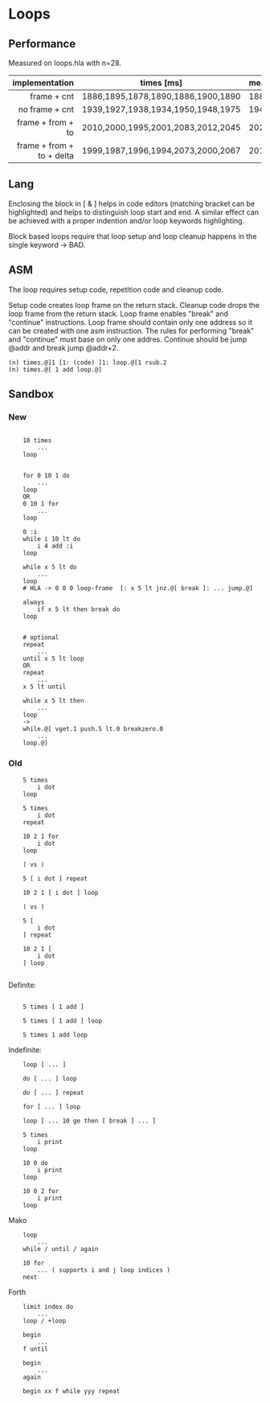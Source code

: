 
# Loops

## Performance

Measured on loops.hla with n=28.

| implementation            | times [ms]                         | mean | stdev |
| ------------------------: | ---------------------------------- | ---- | ----- |
|               frame + cnt | 1886,1895,1878,1890,1886,1900,1890 | 1889 |  7.04 |
|            no frame + cnt | 1939,1927,1938,1934,1950,1948,1975 | 1944 | 15.61 |
|         frame + from + to | 2010,2000,1995,2001,2083,2012,2045 | 2020 | 31.99 |
| frame + from + to + delta | 1999,1987,1996,1994,2073,2000,2067 | 2016 | 36.78 |

## Lang

Enclosing the block in [ & ] helps in code editors (matching bracket can be highlighted) and helps to distinguish loop start and end.
A similar effect can be achieved with a proper indention and/or loop keywords highlighting.

Block based loops require that loop setup and loop cleanup happens in the single keyword -> BAD.

## ASM

The loop requires setup code, repetition code and cleanup code.

Setup code creates loop frame on the return stack.
Cleanup code drops the loop frame from the return stack.
Loop frame enables "break" and "continue" instructions.
Loop frame should contain only one address so it can be created with one asm instruction.
The rules for performing "break" and "continue" must base on only one addres.
Continue should be jump @addr and break jump @addr+2.

```
(n) times.@]1 [1: (code) ]1: loop.@[1 rsub.2
(n) times.@[ 1 add loop.@]

```

## Sandbox

### New

```forth

	10 times
		...
	loop


	for 0 10 1 do
		...
	loop
	OR
	0 10 1 for
		...
	loop

	0 :i
	while i 10 lt do
		i 4 add :i
	loop

	while x 5 lt do
		...
	loop
	# HLA -> 0 0 0 loop-frame  [: x 5 lt jnz.@[ break ]: ... jump.@]

	always
		if x 5 lt then break do
	loop


	# optional
	repeat
		...
	until x 5 lt loop
	OR 
	repeat
		...
	x 5 lt until

	while x 5 lt then
		...
	loop
	->
	while.@[ vget.1 push.5 lt.0 breakzero.0
		...
	loop.@]

```

### Old

```forth
	5 times 
		i dot
	loop

	5 times 
		i dot
	repeat

	10 2 1 for
		i dot
	loop

	( vs )

	5 [ i dot ] repeat

	10 2 1 [ i dot ] loop

	( vs )

	5 [
		i dot
	] repeat

	10 2 1 [
		i dot
	] loop


```


Definite:
```forth

	5 times [ 1 add ]

	5 times [ 1 add ] loop

	5 times 1 add loop

```

Indefinite:
```forth
	loop [ ... ]

	do [ ... ] loop

	do [ ... ] repeat

	for [ ... ] loop

	loop [ ... 10 ge then [ break ] ... ]

```

```forth
	5 times
		i print
	loop

	10 0 do
		i print
	loop

	10 0 2 for
		i print
	loop

```

Mako
```forth
	loop
		...
	while / until / again

	10 for
		... ( supports i and j loop indices )
	next
```

Forth
```forth
	limit index do
		...
	loop / +loop

	begin
		...
	f until

	begin
		...
	again

	begin xx f while yyy repeat
```

